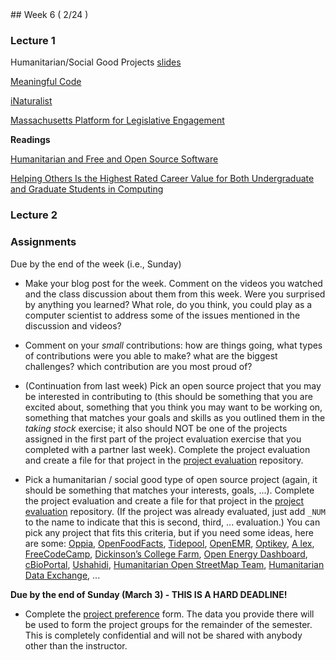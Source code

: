 <div class="week">

<div class="week_heading" markdown="1">
## Week 6 ( 2/24 )
</div>


<div class="column_materials"  markdown="1">



### Lecture 1 


Humanitarian/Social Good Projects  [slides](slides/HFOSS.html)

[Meaningful Code](https://meaningfulcode.org/) 

[iNaturalist](https://www.inaturalist.org/) 



[Massachusetts Platform for Legislative Engagement](https://www.mapletestimony.org/about/mission-and-goals)

__Readings__ 

[Humanitarian and  Free and Open Source Software](https://www.timreview.ca/article/399)

[Helping Others Is the Highest Rated Career Value for Both Undergraduate and Graduate Students in Computing](https://cra.org/crn/2018/11/helping-others-is-the-highest-rated-career-value-for-both-undergraduate-and-graduate-students-in-computing/)



### Lecture 2


</div>

<div class="column_assign"  markdown="1">




### Assignments

Due by the end of the week (i.e., Sunday)
- Make your blog post for the week. Comment on the videos you watched and the class discussion about them from this week. Were you surprised by anything you learned? What role, do you think, you could play as a computer scientist to address some of the issues mentioned in the discussion and videos? 
- Comment on your _small_ contributions: how are things going, what types of contributions were you able to make? what are the biggest challenges? which contribution are you most proud of? 


- (Continuation from last week) 
Pick an open source project that you may be interested in contributing to (this should be something that you are excited about, something that you think you may want to be working on, something that matches your goals and skills as you outlined them in the _taking stock_ exercise; it also should NOT be one of the projects assigned in the first part of the project evaluation exercise that you completed with a partner last week). Complete the project evaluation and create a file for that project in the [project evaluation](https://github.com/ossd-s25/project-evaluation) repository.

- Pick a humanitarian / social good type of open source project (again, it should be something that matches your interests, goals, ...).  Complete the project evaluation and create a file for that project in the [project evaluation](https://github.com/ossd-s24/project-evaluation) repository. (If the project was already evaluated, just add `_NUM` to the name to indicate that this is second, third, ... evaluation.) You can pick any project that fits this criteria, but if you need some ideas, here are some:
[Oppia](https://www.oppia.org/splash), [OpenFoodFacts](https://world.openfoodfacts.org/), [Tidepool](https://www.tidepool.org/),  [OpenEMR](https://www.open-emr.org/), [Optikey](http://www.optikey.org/), [A
lex](https://alexjs.com/), [FreeCodeCamp](https://www.freecodecamp.org/), [Dickinson’s College Farm](https://farmdata.dickinson.edu/guest.php), [Open Energy Dashboard](https://openenergydashboard.github.io/), [cBioPortal](https://www.cbioportal.org/), [Ushahidi](https://www.ushahidi.com/), [Humanitarian Open StreetMap Team](https://www.hotosm.org/), [Humanitarian Data Exchange](https://data.humdata.org/), ...

**Due by the end of Sunday (March 3) - THIS IS A HARD DEADLINE!**

- Complete the [project preference](https://forms.gle/2pA8mWuZeYrG3Nfu7) form. The data you provide there will be used to form the project groups for the remainder of the semester. This is completely confidential and will not be shared with anybody other than the instructor.




</div>
</div>
